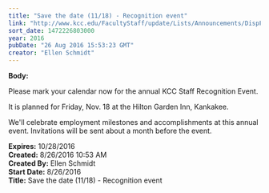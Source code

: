 ```yaml
---
title: "Save the date (11/18) - Recognition event"
link: "http://www.kcc.edu/FacultyStaff/update/Lists/Announcements/DispForm.aspx?ID=2277"
sort_date: 1472226803000
year: 2016
pubDate: "26 Aug 2016 15:53:23 GMT"
creator: "Ellen Schmidt"
---
```


<div><b>Body:</b> <div class="ExternalClassF01B131E78384A8882DC90AE55D329B3"><p>​Please mark your calendar now for the annual KCC Staff Recognition Event.</p>
<p>It is planned for Friday, Nov. 18 at the Hilton Garden Inn, Kankakee.</p>
<p>We'll celebrate employment milestones and accomplishments at this annual event. Invitations will be sent about a month before the event.</p></div></div>
<div><b>Expires:</b> 10/28/2016</div>
<div><b>Created:</b> 8/26/2016 10:53 AM</div>
<div><b>Created By:</b> Ellen Schmidt</div>
<div><b>Start Date:</b> 8/26/2016</div>
<div><b>Title:</b> Save the date (11/18) - Recognition event</div>
